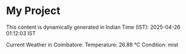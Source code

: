 # My Project

This content is dynamically generated in Indian Time (IST): 2025-04-26 01:12:03 IST


Current Weather in Coimbatore:
Temperature: 26.88 °C
Condition: mist

